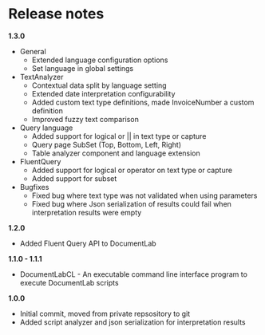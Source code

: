 # Release notes

**1.3.0**

* General
  * Extended language configuration options 
  * Set language in global settings
* TextAnalyzer
  * Contextual data split by language setting
  * Extended date interpretation configurability
  * Added custom text type definitions, made InvoiceNumber a custom definition 
  * Improved fuzzy text comparison
* Query language
  * Added support for logical or || in text type or capture 
  * Query page SubSet (Top, Bottom, Left, Right) 
  * Table analyzer component and language extension 
* FluentQuery
  * Added support for logical or operator on text type or capture
  * Added support for subset 
* Bugfixes
  * Fixed bug where text type was not validated when using parameters 
  * Fixed bug where Json serialization of results could fail when interpretation results were empty

**1.2.0**

* Added Fluent Query API to DocumentLab

**1.1.0 - 1.1.1**

* DocumentLabCL - An executable command line interface program to execute DocumentLab scripts

**1.0.0**

* Initial commit, moved from private repsository to git
* Added script analyzer and json serialization for interpretation results
